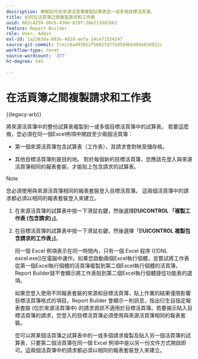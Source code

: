 ```yaml
---
description: 瞭解如何從來源活頁簿複製試算表至一或多個目標活頁簿。
title: 如何在活頁簿之間複製請求和工作表
uuid: 6b2c4259-d8cb-430e-819f-38e213dd2661
feature: Report Builder
role: User, Admin
exl-id: 1a2363da-603e-4d1d-aefa-14ce71554247
source-git-commit: fcecc8a493852f5682fd7fbd5b9bb484a850922c
workflow-type: tm+mt
source-wordcount: '377'
ht-degree: 54%

---
```


# 在活頁簿之間複製請求和工作表

{{legacy-arb}}

將來源活頁簿中的整份試算表複製到一或多個目標活頁簿中的試算表。 若要這麼做，您必須在同一個Excel例項中開啟至少兩個活頁簿：

* 第一個來源活頁簿包含試算表（工作表），其請求會對映至儲存格。

* 其他目標活頁簿則是目的地。 對於每個新的目標活頁簿，您應該先登入與來源活頁簿相同的報表套裝，才能貼上包含請求的試算表。

>[!NOTE]
>
>您必須使用與來源活頁簿相同的報表套裝登入目標活頁簿。 這兩個活頁簿中的請求都必須以相同的報表套裝登入來建立。

1. 在來源活頁簿的試算表中按一下滑鼠右鍵，然後選擇&#x200B;**[!UICONTROL 「複製工作表 (包含請求)」]**。
1. 在目標活頁簿的試算表中按一下滑鼠右鍵，然後選擇「**[!UICONTROL 複製包含請求的工作表」]**。

   同一個 Excel 例項表示在同一時間內，只有一個 Excel 程序 ([!DNL excel.exe])在電腦中運作。如果您啟動兩個Excel執行個體，並嘗試將工作表從第一個Excel執行個體的活頁簿複製到第二個Excel執行個體的活頁簿，Report Builder就不會顯示將工作表貼到第二個Excel執行個體捷徑功能表的選項。

   如果您登入使用不同報表套裝的來源和目標活頁簿，貼上作業的結果僅限影響目標活頁簿格式的項目。Report Builder 會顯示一則訊息，指出衍生自指定報表套裝 (位於來源活頁簿中) 的請求資訊不適用於目標活頁簿。若要揭示貼入目標活頁簿的請求，您登入的目標活頁簿必須使用與來源活頁簿相同的報表套裝。

   您可以將某個活頁簿之試算表中的一或多個請求複製及貼入另一個活頁簿的試算表，只要第二個活頁簿在同一個 Excel 例項中是以另一份文件方式開啟即可。這兩個活頁簿中的請求都必須以相同的報表套裝登入來建立。
